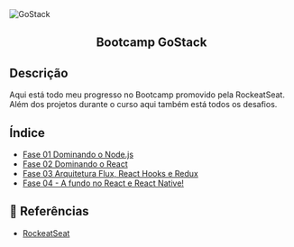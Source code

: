<img alt="GoStack" src="https://storage.googleapis.com/golden-wind/bootcamp-gostack/header-desafios-new.png" />
<h2 align="center">
  Bootcamp GoStack
</h2>

## Descrição
Aqui está todo meu progresso no Bootcamp promovido pela RockeatSeat. Além dos projetos durante o curso aqui também está todos os desafios.

## Índice

- [Fase 01 Dominando o Node.js](https://github.com/kaellandrade/GoStack_Bootcamp/tree/main/Fase01_DominandoNodeJS)
- [Fase 02 Dominando o React](https://github.com/kaellandrade/GoStack_Bootcamp/tree/main/Fase02_DominandoReact)
- [Fase 03 Arquitetura Flux, React Hooks e Redux](https://github.com/kaellandrade/GoStack_Bootcamp/tree/main/Fase03_ArquiteturaFluxRedux)
- [Fase 04 - A fundo no React e React Native!](https://github.com/kaellandrade/GoStack_Bootcamp/tree/main/Fase04_AfundoNoReact)




## :memo: Referências
- [RockeatSeat](https://www.rocketseat.com.br/)
